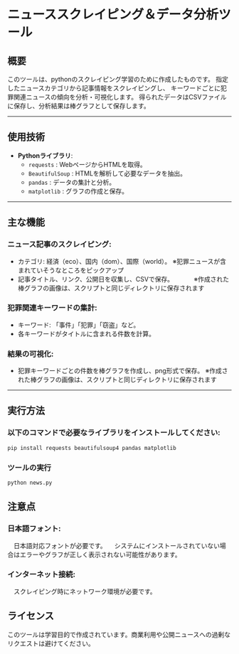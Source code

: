 # ニューススクレイピング＆データ分析ツール


## 概要
このツールは、pythonのスクレイピング学習のために作成したものです。
指定したニュースカテゴリから記事情報をスクレイピングし、
キーワードごとに犯罪関連ニュースの傾向を分析・可視化します。 
得られたデータはCSVファイルに保存し、分析結果は棒グラフとして保存します。

---

## 使用技術
- **Pythonライブラリ**:
  - `requests` : WebページからHTMLを取得。
  - `BeautifulSoup` : HTMLを解析して必要なデータを抽出。
  - `pandas` : データの集計と分析。
  - `matplotlib` : グラフの作成と保存。

---

## 主な機能
### **ニュース記事のスクレイピング**:
   - カテゴリ: 経済（eco）、国内（dom）、国際（world）。
     ※犯罪ニュースが含まれていそうなところをピックアップ
   - 記事タイトル、リンク、公開日を収集し、CSVで保存。
　　　※作成された棒グラフの画像は、スクリプトと同じディレクトリに保存されます

### **犯罪関連キーワードの集計**:
   - キーワード: 「事件」「犯罪」「窃盗」など。
   - 各キーワードがタイトルに含まれる件数を計算。

### **結果の可視化**:
   - 犯罪キーワードごとの件数を棒グラフを作成し、png形式で保存。
     ※作成された棒グラフの画像は、スクリプトと同じディレクトリに保存されます
---
## 実行方法
### 以下のコマンドで必要なライブラリをインストールしてください:
   ```bash
   pip install requests beautifulsoup4 pandas matplotlib
   ```
### ツールの実行
   ```bash
   python news.py
   ```

## 注意点
### 日本語フォント:
　日本語対応フォントが必要です。
　システムにインストールされていない場合はエラーやグラフが正しく表示されない可能性があります。
### インターネット接続:
　スクレイピング時にネットワーク環境が必要です。

   

## ライセンス
このツールは学習目的で作成されています。商業利用や公開ニュースへの過剰なリクエストは避けてください。

